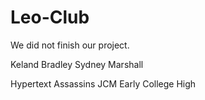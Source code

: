 # Leo-Club

We did not finish our project.

Keland Bradley
Sydney Marshall

Hypertext Assassins
JCM Early College High
